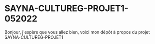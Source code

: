 # SAYNA-CULTUREG-PROJET1-052022
Bonjour, j'espère que vous allez bien, voici mon dépôt à propos du projet SAYNA-CULTUREG-PROJET1
